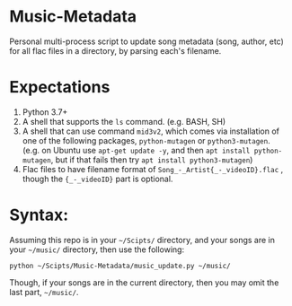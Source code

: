 # Music-Metadata
Personal multi-process script to update song metadata (song, author, etc) for all flac files in a directory, by parsing each's filename.

# Expectations
1. Python 3.7+
2. A shell that supports the `ls` command. (e.g. BASH, SH)
3. A shell that can use command `mid3v2`, which comes via installation of one of the following packages, `python-mutagen` or `python3-mutagen`. \
(e.g. on Ubuntu use `apt-get update -y`, and then `apt install python-mutagen`, but if that fails then try `apt install python3-mutagen`)
4. Flac files to have filename format of `Song_-_Artist{_-_videoID}.flac` , \
though the `{_-_videoID}` part is optional.

# Syntax:
Assuming this repo is in your `~/Scipts/` directory, and your songs are in your `~/music/` directory, then use the following:

`python ~/Scipts/Music-Metadata/music_update.py ~/music/`

Though, if your songs are in the current directory, then you may omit the last part, `~/music/`.

